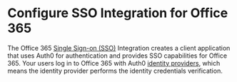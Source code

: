 # Configure SSO Integration for Office 365

The Office 365 [Single Sign-on (SSO)](https://auth0.com/docs/sso) Integration creates a client application that uses Auth0 for authentication and provides SSO capabilities for Office 365. Your users log in to Office 365 with Auth0 [identity providers](https://auth0.com/docs/identityproviders), which means the identity provider performs the identity credentials verification.
